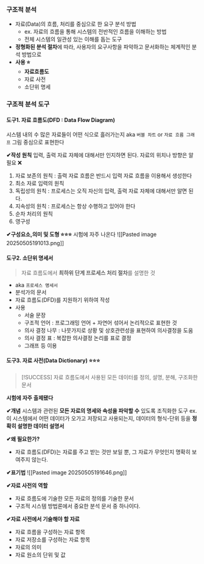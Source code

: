 
### 구조적 분석 
- 자료(Data)의 흐름, 처리를 중심으로 한 요구 분석 방법
	- ex. 자료의 흐름을 통해 시스템의 전반적인 흐름을 이해하는 방법 
	- 전체 시스템의 일관성 있는 이해를 돕는 도구
- **정형화된 분석 절차**에 따라, 사용자의 요구사항을 파악하고 문서화하는 체계적인 분석 방법으로
- **사용 ⭐**
	- **자료흐름도**
	- 자료 사전
	- 소단위 명세 


### 구조적 분석 도구
#### 도구1. 자료 흐름도(DFD : Data Flow Diagram)
시스템 내의 수 많은 자료들이 어떤 식으로 흘러가는지
aka `버블 차트` or `자료 흐름 그래프` 
그림 중심으로 표현한다

**✔작성 원칙** 
입력, 출력 자료 자체에 대해서만 인지하면 된다. 
자료의 위치나 방향은 알 필요 ❌
1. 자료 보존의 원칙 : 출력 자료 흐름은 반드시 입력 자료 흐름을 이용해서 생성한다
2. 최소 자료 입력의 원칙 
3. 독립성의 원칙 : 프로세스는 오직 자신의 입력, 출력 자료 자체에 대해서만 알면 된다.
4. 지속성의 원칙 : 프로세스는 항상 수행하고 있어야 한다
5. 순차 처리의 원칙 
6. 영구성 

**✔구성요소,의미 및 도형 ⭐⭐⭐**
시험에 자주 나온다 
![[Pasted image 20250505191013.png]]



#### 도구2. 소단위 명세서 
> 자료 흐름도에서 **최하위 단계 프로세스 처리 절차**를 설명한 것 

- aka `프로세스 명세서`
- 분석가의 문서
- 자료 흐름도(DFD)를 지원하기 위하여 작성 
- 사용 
	- 서술 문장
	- 구조적 언어 : 프로그래밍 언어 + 자연어 섞어서 논리적으로 표현한 것 
	- 의사 결정 나무 : 나뭇가지로 상황 및 상호관련성을 표현하여 의사결정을 도움
	- 의사 결정 표 : 복잡한 의사결정 논리를 표로 결정
	- 그래프 등 이용 

#### 도구3. 자료 사전(Data Dictionary) ⭐⭐⭐
 >[!SUCCESS]  자료 흐름도에서 사용된 모든 데이터를 정의, 설명, 분해, 구조화한 문서 

**시험에 자주 출제됐다**

**✔개념**
시스템과 관련된 **모든 자료의 명세와 속성을 파악할 수** 있도록 조직화한 도구 
ex. 이 시스템에서 어떤 데이터가 오가고 저장되고 사용되는지, 데이터의 형식-단위 등을 **정확히 설명한 데이터 설명서** 

**✔왜 필요한가?**
- 자료 흐름도(DFD)는 자료를 주고 받는 것만 보일 뿐, 그 자료가 무엇인지 명확히 보여주지 않는다.


**✔표기법**
![[Pasted image 20250505191646.png]]


**✔자료 사전의 역할** 
- 자료 흐름도에 기술한 모든 자료의 정의를 기술한 문서
- 구조적 시스템 방법론에서 중요한 분석 문서 중 하나이다.

**✔자료 사전에서 기술해야 할 자료** 
- 자료 흐름을 구성하는 자료 항목
- 자료 저장소를 구성하는 자료 항목 
- 자료의 의미 
- 자료 원소의 단위 및 값 



